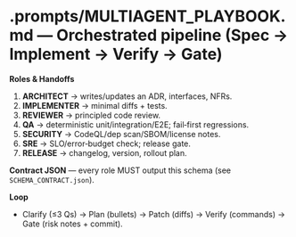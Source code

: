 # .prompts/MULTIAGENT_PLAYBOOK.md — Orchestrated pipeline (Spec → Implement → Verify → Gate)

**Roles & Handoffs**
1) **ARCHITECT** → writes/updates an ADR, interfaces, NFRs.
2) **IMPLEMENTER** → minimal diffs + tests.
3) **REVIEWER** → principled code review.
4) **QA** → deterministic unit/integration/E2E; fail‑first regressions.
5) **SECURITY** → CodeQL/dep scan/SBOM/license notes.
6) **SRE** → SLO/error‑budget check; release gate.
7) **RELEASE** → changelog, version, rollout plan.

**Contract JSON** — every role MUST output this schema (see `SCHEMA_CONTRACT.json`).

**Loop**
- Clarify (≤3 Qs) → Plan (bullets) → Patch (diffs) → Verify (commands) → Gate (risk notes + commit).
